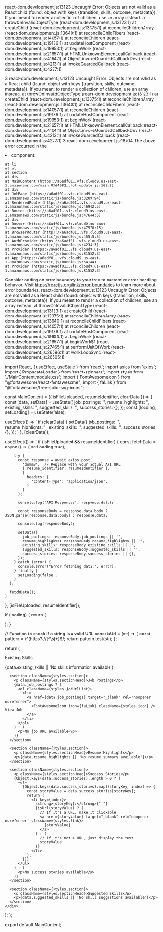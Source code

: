 react-dom.development.js:13123 Uncaught Error: Objects are not valid as a React child (found: object with keys {transition, skills, outcome, metadata}). If you meant to render a collection of children, use an array instead.
    at throwOnInvalidObjectType (react-dom.development.js:13123:1)
    at createChild (react-dom.development.js:13375:1)
    at reconcileChildrenArray (react-dom.development.js:13640:1)
    at reconcileChildFibers (react-dom.development.js:14057:1)
    at reconcileChildren (react-dom.development.js:19186:1)
    at updateHostComponent (react-dom.development.js:19953:1)
    at beginWork (react-dom.development.js:21657:1)
    at HTMLUnknownElement.callCallback (react-dom.development.js:4164:1)
    at Object.invokeGuardedCallbackDev (react-dom.development.js:4213:1)
    at invokeGuardedCallback (react-dom.development.js:4277:1)





    
3
react-dom.development.js:13123 Uncaught Error: Objects are not valid as a React child (found: object with keys {transition, skills, outcome, metadata}). If you meant to render a collection of children, use an array instead.
    at throwOnInvalidObjectType (react-dom.development.js:13123:1)
    at createChild (react-dom.development.js:13375:1)
    at reconcileChildrenArray (react-dom.development.js:13640:1)
    at reconcileChildFibers (react-dom.development.js:14057:1)
    at reconcileChildren (react-dom.development.js:19186:1)
    at updateHostComponent (react-dom.development.js:19953:1)
    at beginWork (react-dom.development.js:21657:1)
    at HTMLUnknownElement.callCallback (react-dom.development.js:4164:1)
    at Object.invokeGuardedCallbackDev (react-dom.development.js:4213:1)
    at invokeGuardedCallback (react-dom.development.js:4277:1)
3
react-dom.development.js:18704 The above error occurred in the <li> component:

    at li
    at ul
    at section
    at div
    at MainContent (https://a6adf01….vfs.cloud9.us-east-1.amazonaws.com/main.03d4982….hot-update.js:165:3)
    at div
    at JobPage (https://a6adf01….vfs.cloud9.us-east-1.amazonaws.com/static/js/bundle.js:3209:94)
    at RenderedRoute (https://a6adf01….vfs.cloud9.us-east-1.amazonaws.com/static/js/bundle.js:46942:5)
    at Routes (https://a6adf01….vfs.cloud9.us-east-1.amazonaws.com/static/js/bundle.js:47644:5)
    at div
    at Router (https://a6adf01….vfs.cloud9.us-east-1.amazonaws.com/static/js/bundle.js:47578:15)
    at BrowserRouter (https://a6adf01….vfs.cloud9.us-east-1.amazonaws.com/static/js/bundle.js:45515:5)
    at AuthProvider (https://a6adf01….vfs.cloud9.us-east-1.amazonaws.com/static/js/bundle.js:4234:3)
    at Provider (https://a6adf01….vfs.cloud9.us-east-1.amazonaws.com/static/js/bundle.js:81552:3)
    at App (https://a6adf01….vfs.cloud9.us-east-1.amazonaws.com/static/js/bundle.js:54:84)
    at Provider (https://a6adf01….vfs.cloud9.us-east-1.amazonaws.com/static/js/bundle.js:81552:3)

Consider adding an error boundary to your tree to customize error handling behavior.
Visit https://reactjs.org/link/error-boundaries to learn more about error boundaries.
react-dom.development.js:13123 Uncaught Error: Objects are not valid as a React child (found: object with keys {transition, skills, outcome, metadata}). If you meant to render a collection of children, use an array instead.
    at throwOnInvalidObjectType (react-dom.development.js:13123:1)
    at createChild (react-dom.development.js:13375:1)
    at reconcileChildrenArray (react-dom.development.js:13640:1)
    at reconcileChildFibers (react-dom.development.js:14057:1)
    at reconcileChildren (react-dom.development.js:19186:1)
    at updateHostComponent (react-dom.development.js:19953:1)
    at beginWork (react-dom.development.js:21657:1)
    at beginWork$1 (react-dom.development.js:27465:1)
    at performUnitOfWork (react-dom.development.js:26596:1)
    at workLoopSync (react-dom.development.js:26505:1)
﻿


import React, { useEffect, useState } from 'react';
import axios from 'axios';
import { PropagateLoader } from 'react-spinners';
import styles from './MainContent.module.css';
import { FontAwesomeIcon } from "@fortawesome/react-fontawesome";
import { faLink } from "@fortawesome/free-solid-svg-icons";

const MainContent = ({ isFileUploaded, resumeIdentifier, clearData }) => {
  const [data, setData] = useState({
    job_postings: '',
    resume_highlights: '',
    existing_skills: '',
    suggested_skills: '',
    success_stories: {},
  });
  const [loading, setLoading] = useState(false);

  useEffect(() => {
    if (clearData) {
      setData({
        job_postings: '',
        resume_highlights: '',
        existing_skills: '',
        suggested_skills: '',
        success_stories: {},
      });
    }
  }, [clearData]);

  useEffect(() => {
    if (isFileUploaded && resumeIdentifier) {
      const fetchData = async () => {
        setLoading(true);

        try {
          const response = await axios.post(
            'dummy',  // Replace with your actual API URL
            { resume_identifier: resumeIdentifier },
            {
              headers: {
                'Content-Type': 'application/json',
              }
            }
          );

          console.log('API Response:', response.data);

          const responseBody = response.data.body ? JSON.parse(response.data.body) : response.data;
          
          console.log(responseBody);

          setData({
            job_postings: responseBody.job_postings || '',
            resume_highlights: responseBody.resume_highlights || '',
            existing_skills: responseBody.existing_skills || '',
            suggested_skills: responseBody.suggested_skills || '',
            success_stories: responseBody.success_stories || {},
          });
        } catch (error) {
          console.error("Error fetching data:", error);
        } finally {
          setLoading(false);
        }
      };

      fetchData();
    }
  }, [isFileUploaded, resumeIdentifier]);

  if (loading) {
    return (
      <div className={styles.spinnerContainer}>
        <PropagateLoader color="rgb(15, 95, 220)" loading={loading} size={25} />
      </div>
    );
  }

  // Function to check if a string is a valid URL
  const isUrl = (str) => {
    const pattern = /^(https?:\/\/[^\s]+)$/;
    return pattern.test(str);
  };

  return (
    <div className={styles.mainContent}>
      <section className={styles.section}>
        <p className={styles.sectionHead}>Existing Skills</p>
        <p>{data.existing_skills || 'No skills information available'}</p>
      </section>

      <section className={styles.section}>
        <p className={styles.sectionHead}>Job Postings</p>
        {data.job_postings ? (
          <ol className={styles.jobUrlList}>
            <li>
              <a href={data.job_postings} target="_blank" rel="noopener noreferrer">
                <FontAwesomeIcon icon={faLink} className={styles.icon} /> View Job
              </a>
            </li>
          </ol>
        ) : (
          <p>No job URL available</p>
        )}
      </section>

      <section className={styles.section}>
        <p className={styles.sectionHead}>Resume Highlights</p>
        <p>{data.resume_highlights || 'No resume summary available'}</p>
      </section>

      <section className={styles.section}>
        <p className={styles.sectionHead}>Success Stories</p>
        {Object.keys(data.success_stories).length > 0 ? (
          <ul>
            {Object.keys(data.success_stories).map((storyKey, index) => {
              const storyValue = data.success_stories[storyKey];
              return (
                <li key={index}>
                  <strong>{storyKey}:</strong>{" "}
                  {isUrl(storyValue) ? (
                    // If it's a URL, make it clickable
                    <a href={storyValue} target="_blank" rel="noopener noreferrer" className={styles.link}>
                      {storyValue}
                    </a>
                  ) : (
                    // If it's not a URL, just display the text
                    storyValue
                  )}
                </li>
              );
            })}
          </ul>
        ) : (
          <p>No success stories available</p>
        )}
      </section>

      <section className={styles.section}>
        <p className={styles.sectionHead}>Suggested Skills</p>
        <p>{data.suggested_skills || 'No skill suggestions available'}</p>
      </section>
    </div>
  );
};

export default MainContent;

